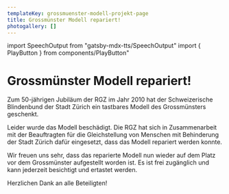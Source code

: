 ```yaml
---
templateKey: grossmuenster-modell-projekt-page
title: Grossmünster Modell repariert!
photogallery: []
---
```

import SpeechOutput from "gatsby-mdx-tts/SpeechOutput"
import { PlayButton } from components/PlayButton"

<SpeechOutput id="projekt-grossmuenster-modell-reparatriert" customPlayButton={PlayButton}>

# Grossmünster Modell repariert!

Zum 50-jährigen Jubiläum der RGZ im Jahr 2010 hat der Schweizerische Blindenbund der Stadt Zürich ein tastbares Modell des Grossmünsters geschenkt. 

Leider wurde das Modell beschädigt. Die RGZ hat sich in Zusammenarbeit mit der Beauftragten für die Gleichstellung von Menschen mit Behinderung der Stadt Zürich dafür eingesetzt, dass das Modell repariert werden konnte.

Wir freuen uns sehr, dass das reparierte Modell nun wieder auf dem Platz vor dem Grossmünster aufgestellt worden ist. Es ist frei zugänglich und kann jederzeit besichtigt und ertastet werden. 

Herzlichen Dank an alle Beteiligten!



</SpeechOutput>